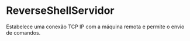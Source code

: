 # ReverseShellServidor
Estabelece uma conexão TCP IP com a máquina remota e permite o envio de comandos.
